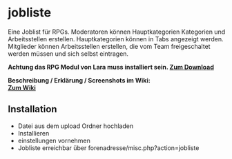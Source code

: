 # jobliste
Eine Joblist für RPGs. Moderatoren können Hauptkategorien Kategorien und Arbeitsstellen erstellen. Hauptkategorien können in Tabs angezeigt werden. Mitglieder können Arbeitsstellen erstellen, die vom Team freigeschaltet werden müssen und sich selbst eintragen.

**Achtung das RPG Modul von Lara muss installiert sein.
[Zum Download](https://github.com/little-evil-genius/rpgstuff_modul)**

**Beschreibung / Erklärung / Screenshots im Wiki:    
[Zum Wiki](https://github.com/katjalennartz/jobliste/wiki)**

## Installation
* Datei aus dem upload Ordner hochladen
* Installieren
* einstellungen vornehmen
* Jobliste erreichbar über forenadresse/misc.php?action=jobliste
